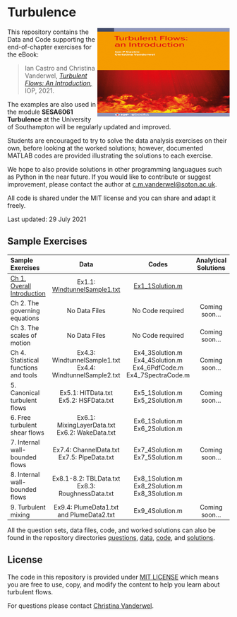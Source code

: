 # Turbulence

<img src="book_cover.jpg" alt="Book cover" width="300" height="200" align="right">

This repository contains the Data and Code supporting the end-of-chapter exercises for the eBook:

> Ian Castro and Christina Vanderwel, 
[_Turbulent Flows: An Introduction,_](https://www.iop.org/) IOP, 2021.


The examples are  also used in the module <b>SESA6061 Turbulence</b> at the University of Southampton will be regularly updated and improved. 

Students are encouraged to try to solve the data analysis exercises on their own, before looking at the worked solutions; however, documented MATLAB codes are provided illustrating the solutions to each exercise. 

We hope to also provide solutions in other programming languagues such as Python in the near future. If you would like to contribute or suggest improvement, please contact the author at c.m.vanderwel@soton.ac.uk. 

All code is shared under the MIT license and you can share and adapt it freely. 

Last updated: 29 July 2021


## Sample Exercises


| Sample Exercises |	Data	| Codes	| Analytical Solutions | 
| :----------------| :---: | :----: | :------------: |
| [Ch 1. Overall Introduction](questions/Ch1Exercises.pdf)	| Ex1.1: [WindtunnelSample1.txt](data/WindtunnelSample1.txt)	| [Ex1_1Solution.m](code/Ex1_1Solution.m)	| | 
| Ch 2. The governing equations	| No Data Files	| No Code required	| Coming soon… | 
| Ch 3. The scales of motion	| No Data Files	| No Code required	| Coming soon… | 
| Ch 4. Statistical functions and tools	| Ex4.3: WindtunnelSample1.txt <br> Ex4.4: WindtunnelSample2.txt	| Ex4_3Solution.m <br> Ex4_4Solution.m <br> Ex4_6PdfCode.m <br> Ex4_7SpectraCode.m	| Coming soon… | 
| 5. Canonical turbulent flows	| Ex5.1: HITData.txt <br> Ex5.2: HSFData.txt | 	Ex5_1Solution.m <br> Ex5_2Solution.m	| Coming soon… | 
| 6. Free turbulent shear flows	| Ex6.1: MixingLayerData.txt <br> Ex6.2: WakeData.txt 	| Ex6_1Solution.m <br> Ex6_2Solution.m	|  | 
| 7. Internal wall-bounded flows	| Ex7.4: ChannelData.txt <br> Ex7.5: PipeData.txt 	| Ex7_4Solution.m <br> Ex7_5Solution.m	| Coming soon… | 
| 8. Internal wall-bounded flows	| Ex8.1-8.2: TBLData.txt <br> Ex8.3: RoughnessData.txt | 	Ex8_1Solution.m <br> Ex8_2Solution.m <br> Ex8_3Solution.m	|  | 
| 9. Turbulent mixing |	Ex9.4: PlumeData1.txt <br> and PlumeData2.txt	| Ex9_4Solution.m	| Coming soon… | 

All the question sets, data files, code, and worked solutions can also be found in the repository directories [questions](questions), [data](data), [code](code), and [solutions](solutions).

## License
The code in this repository is provided under [MIT LICENSE](LICENSE) which means you are free to use, copy, and modify the content to help you learn about turbulent flows.
 
 For questions please contact
 [Christina Vanderwel](https://www.southampton.ac.uk/engineering/about/staff/cmv1n13.page).
